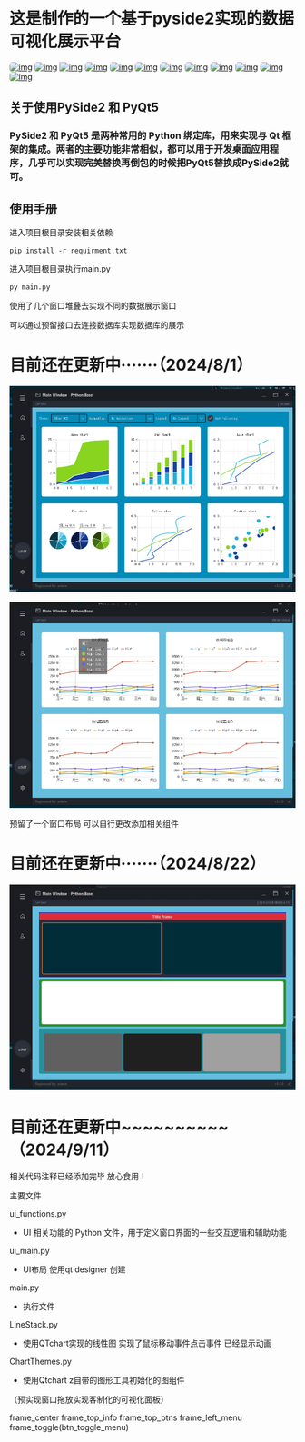 # 这是制作的一个基于pyside2实现的数据可视化展示平台

<p>
      <a href=""><img src="https://img.shields.io/badge/Python-3776AB?style=for-the-badge&logo=python&logoColor=white" height="19px"  style="border-radius: 5px;" alt="img" ></a>
     <a href=""><img src="https://img.shields.io/badge/NVIDIA-GTX4060-76B900?style=for-the-badge&logo=nvidia&logoColor=white"height="19px" style="border-radius: 5px;"alt="img"></a>
    <a href=""><img src="https://img.shields.io/badge/gmail-%23D14836.svg?&style=plastic&logo=gmail&logoColor=white"height="19px"alt="img"></a>
    <a href=""><img src="https://img.shields.io/badge/Steam-000000?style=for-the-badge&logo=steam&logoColor=white"height="19px" style="border-radius: 5px;"alt="img"></a>
    <a href=""><img src="https://img.shields.io/badge/Microsoft-666666?style=for-the-badge&logo=microsoft&logoColor=white"height="19px" style="border-radius: 5px;"alt="img"></a>
   <a href=""><img src="https://img.shields.io/badge/Blogger-FF5722?style=for-the-badge&logo=blogger&logoColor=white"height="19px" style="border-radius: 5px;"alt="img"></a>
   <a href=""><img src="https://img.shields.io/pypi/pyversions/qt-material"height="19px"  style="border-radius: 5px;"alt="img"></a>
   <a href=""><img src="https://img.shields.io/badge/pyside2-5.15.2-blue
" alt="img" height="19px" style="border-radius: 5px;"></a>
<a href=""><img src="https://img.shields.io/badge/QtChart-5.15.2-blue
" alt="img" height="19px" style="border-radius: 5px;"></a>
<a href=""><img src="https://img.shields.io/badge/numpy-1.19.5-blue
" alt="img" height="19px" style="border-radius: 5px;"></a>
<a href=""><img src="https://img.shields.io/badge/Pandas-1.1.5-blue
" alt="img" height="19px" style="border-radius: 5px;"></a>
   <a href=""><img src="https://img.shields.io/badge/pyqt5-5.15.2-blue" alt="img" height="19px" style="border-radius: 5px;"></a>

</p>

## 关于使用PySide2 和 PyQt5

### **PySide2** 和 **PyQt5** 是两种常用的 Python 绑定库，用来实现与 **Qt** 框架的集成。两者的主要功能非常相似，都可以用于开发桌面应用程序，几乎可以实现完美替换再倒包的时候把PyQt5替换成PySide2就可。

## 使用手册

进入项目根目录安装相关依赖

```shell
pip install -r requirment.txt
```

进入项目根目录执行main.py

```python
py main.py
```

使用了几个窗口堆叠去实现不同的数据展示窗口

可以通过预留接口去连接数据库实现数据库的展示

# 目前还在更新中·······（2024/8/1）

![1727319409268](images/ReadMe/1727319409268.png)

![1727319431767](images/ReadMe/1727319431767.png)

预留了一个窗口布局 可以自行更改添加相关组件

# 目前还在更新中·······（2024/8/22）

![1727319443653](images/ReadMe/1727319443653.png)

# 目前还在更新中~~~~~~~~~~（2024/9/11）

相关代码注释已经添加完毕 放心食用！

主要文件

ui_functions.py

- UI 相关功能的 Python 文件，用于定义窗口界面的一些交互逻辑和辅助功能

ui_main.py

- UI布局 使用qt designer 创建

main.py

- 执行文件

LineStack.py

- 使用QTchart实现的线性图  实现了鼠标移动事件点击事件 已经显示动画

ChartThemes.py

- 使用Qtchart z自带的图形工具初始化的图组件

（预实现窗口拖放实现客制化的可视化面板）


frame_center   frame_top_info frame_top_btns  frame_left_menu    frame_toggle(btn_toggle_menu)
